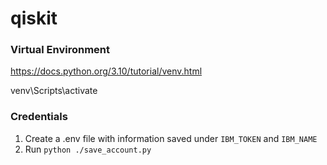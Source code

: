 # qiskit

### Virtual Environment
https://docs.python.org/3.10/tutorial/venv.html

venv\Scripts\activate

### Credentials
1. Create a .env file with information saved under `IBM_TOKEN` and `IBM_NAME`
2. Run `python ./save_account.py`